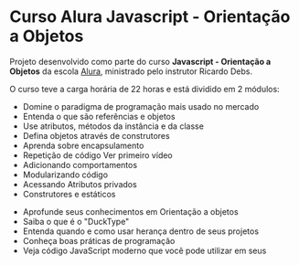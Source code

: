 # Curso Alura Javascript - Orientação a Objetos

<p>Projeto desenvolvido como parte do curso <b>Javascript - Orientação a Objetos</b> da escola <a href="https://www.alura.com.br/">Alura</a>, ministrado pelo instrutor Ricardo Debs.</p>
<p>O curso teve a carga horária de 22 horas e está dividido em 2 módulos:</p>
<ul>
<li>Domine o paradigma de programação mais usado no mercado</li>
<li>Entenda o que são referências e objetos</li>
<li>Use atributos, métodos da instância e da classe</li>
<li>Defina objetos através de construtores</li>
<li>Aprenda sobre encapsulamento</li>
<li>Repetição de código Ver primeiro vídeo</li>
<li>Adicionando comportamentos</li>
<li>Modularizando código</li>
<li>Acessando Atributos privados</li>
<li>Construtores e estáticos</li>
</ul>
<ul>
<li>Aprofunde seus conhecimentos em Orientação a objetos</li>
<li>Saiba o que é o "DuckType"</li>
<li>Entenda quando e como usar herança dentro de seus projetos</li>
<li>Conheça boas práticas de programação</li>
<li>Veja código JavaScript moderno que você pode utilizar em seus </li>
</ul>
